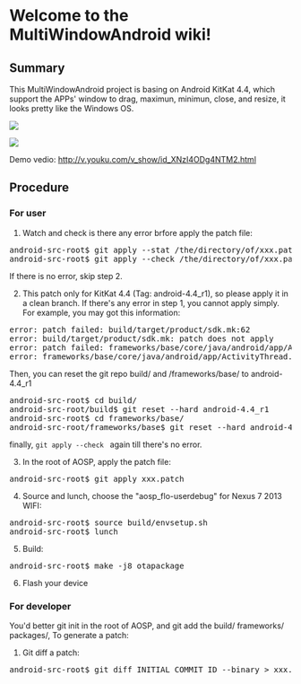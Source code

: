 # Welcome to the MultiWindowAndroid wiki!
## Summary
This MultiWindowAndroid project is basing on Android KitKat 4.4, which support the APPs' window to drag, maximun, minimun, close, and resize, it looks pretty like the Windows OS.

![](http://img.my.csdn.net/uploads/201406/17/1403015500_1406.jpg)

![](http://img.my.csdn.net/uploads/201406/17/1403015499_8171.png)

Demo vedio: http://v.youku.com/v_show/id_XNzI4ODg4NTM2.html

## Procedure
### For user
1. Watch and check is there any error brfore apply the patch file:
<pre class="plaincode">
android-src-root$ git apply --stat /the/directory/of/xxx.patch
android-src-root$ git apply --check /the/directory/of/xxx.patch
</pre>
If there is no error, skip step 2.

2. This patch only for KitKat 4.4 (Tag: android-4.4_r1), so please apply it in a clean branch.
If there's any error in step 1, you cannot apply simply.
For example, you may got this information:
<pre class="plaincode">
error: patch failed: build/target/product/sdk.mk:62
error: build/target/product/sdk.mk: patch does not apply
error: patch failed: frameworks/base/core/java/android/app/ActivityThread.java:558
error: frameworks/base/core/java/android/app/ActivityThread.java: patch does not apply
</pre>
Then, you can reset the git repo build/ and /frameworks/base/ to android-4.4_r1
<pre class="plaincode">
android-src-root$ cd build/
android-src-root/build$ git reset --hard android-4.4_r1
android-src-root$ cd frameworks/base/
android-src-root/frameworks/base$ git reset --hard android-4.4_r1
</pre>
finally, <code>git apply --check </code> again till there's no error.

3. In the root of AOSP, apply the patch file:
<pre class="plaincode">android-src-root$ git apply xxx.patch</pre>

4. Source and lunch, choose the "aosp_flo-userdebug" for Nexus 7 2013 WIFI:
<pre class="plaincode">
android-src-root$ source build/envsetup.sh
android-src-root$ lunch
</pre>

5. Build:
<pre class="plaincode">android-src-root$ make -j8 otapackage</pre>

6. Flash your device

### For developer
You'd better git init in the root of AOSP, and git add the build/ frameworks/ packages/, To generate a patch:

1. Git diff a patch:
<pre class="plaincode">android-src-root$ git diff INITIAL_COMMIT_ID --binary > xxx.patch </pre>

